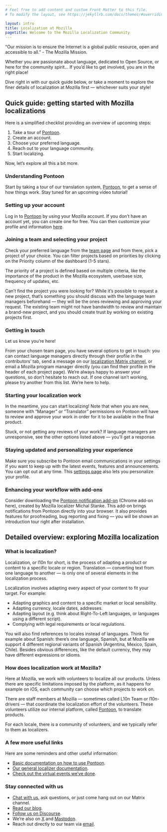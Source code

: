 ```yaml
---
# Feel free to add content and custom Front Matter to this file.
# To modify the layout, see https://jekyllrb.com/docs/themes/#overriding-theme-defaults

layout: intro
title: Localization at Mozilla
pagetitle: Welcome to the Mozilla Localization Community
---
```


“Our mission is to ensure the Internet is a global public resource, open and accessible to all.” - The Mozilla Mission.

Whether you are passionate about language, dedicated to Open Source, or here for the community spirit… If you’d like to get involved, you are in the right place!

Dive right in with our quick guide below, or take a moment to explore the finer details of localization at Mozilla first — whichever suits your style!

## Quick guide: getting started with Mozilla localizations

Here is a simplified checklist providing an overview of upcoming steps:
1. Take a tour of [Pontoon](https://pontoon.mozilla.org/).
2. Create an account.
3. Choose your preferred language.
4. Reach out to your language community.
5. Start localizing.

Now, let’s explore all this a bit more.

### Understanding Pontoon

Start by taking a tour of our translation system, [Pontoon](https://pontoon.mozilla.org/), to get a sense of how things work.
Stay tuned for an upcoming video tutorial!

### Setting up your account

Log in to [Pontoon](https://pontoon.mozilla.org/) by using your Mozilla account. If you don’t have an account yet, you can create one for free. You can then customize your profile and information [here](https://accounts.firefox.com/).

### Joining a team and selecting your project

Check your preferred language from the [team page](https://pontoon.mozilla.org/teams/) and from there, pick a project of your choice. You can filter projects based on priorities by clicking on the Priority column of the dashboard (1-5 stars).

The priority of a project is defined based on multiple criteria, like the importance of the product in the Mozilla ecosystem, userbase size, frequency of updates, etc.

Can’t find the project you were looking for? While it’s possible to request a new project, that’s something you should discuss with the language team managers beforehand — they will be the ones reviewing and approving your request. The existing team might not have bandwidth to review and maintain a brand-new project, and you should create trust by working on existing projects first.

### Getting in touch

Let us know you’re here!

From your chosen team page, you have several options to get in touch: you can contact language managers directly through their profile in the contributors’ tab, send a message on our [localization Matrix channel](https://matrix.to/#/#l10n:mozilla.org), or email a Mozilla program manager directly (you can find their profile in the header of each project page). We’re always happy to answer your questions, so don’t hesitate to reach out. If one channel isn’t working, please try another from this list. We’re here to help.

### Starting your localization work

In the meantime, you can start localizing! Note that when you are new, someone with “Manager” or “Translator” permissions on Pontoon will have to review and approve your work in order for it to be available in the final product.

Stuck, or not getting any reviews of your work? If language managers are unresponsive, see the other options listed above — you’ll get a response.

### Staying updated and personalizing your experience

Make sure you subscribe to Pontoon email communications in your settings if you want to keep up with the latest events, features and announcements. You can opt out at any time. This [settings page](https://pontoon.mozilla.org/settings/) also lets you personalize your profile.

### Enhancing your workflow with add-ons

Consider downloading the [Pontoon notification add-on](https://chrome.google.com/webstore/detail/pontoon-notifications/milkpfjbhplgejjfhdeffjjcogdfbbgf) (Chrome add-on here), created by Mozilla localizer Michal Stanke. This add-on brings notifications from Pontoon directly into your browser. It also provides features for proofreading, bug reporting and fixing — you will be shown an introduction tour right after installation.

## Detailed overview: exploring Mozilla localization

### What is localization?

Localization, or l10n for short, is the process of adapting a product or content to a specific locale or region. Translation — converting text from one language to another — is only one of several elements in the localization process.

Localization involves adapting every aspect of your content to fit your target. For example:
- Adapting graphics and content to a specific market or local sensibility.
- Adapting currency, locale dates, addresses.
- Adapting layout (e.g. think about Right-To-Left languages, or languages using a different script).
- Complying with legal requirements or local regulations.

You will also find references to locales instead of languages. Think for example about Spanish: there’s one language, Spanish, but at Mozilla we support 4 different regional variants of Spanish (Argentina, Mexico, Spain, Chile). Besides obvious differences, like the default currency, they may have different expressions or idioms.

### How does localization work at Mozilla?

Here at Mozilla, we work with volunteers to localize all our products. Unless there are specific limitations imposed by the platform, as it happens for example on iOS, each community can choose which projects to work on.

There are staff members at Mozilla — sometimes called L10n Team or l10n-drivers — that coordinate the localization effort of the volunteers. These volunteers utilize our internal platform, called [Pontoon](https://pontoon.mozilla.org/), to translate products.

For each locale, there is a community of volunteers, and we typically refer to them as localizers.

### A few more useful links

Here are some reminders and other useful information:
- [Basic documentation on how to use Pontoon](https://mozilla-l10n.github.io/localizer-documentation/tools/pontoon/).
- [Our general localizer documentation](https://mozilla-l10n.github.io/localizer-documentation/).
- [Check out the virtual events we’ve done](https://mozilla.github.io/l10n-docs/events/virtual/).

### Stay connected with us

- [Chat with us](https://matrix.to/#/#l10n:mozilla.org), ask questions, or just come hang out on our Matrix channel.
- [Read our blog](https://blog.mozilla.org/l10n/).
- [Follow us on Discourse](https://discourse.mozilla.org/c/l10n/).
- We’re also on [X](https://twitter.com/mozillal10n) and [Mastodon](https://mastodon.mozilla.org/@l10n).
- Reach out directly to our team via [email](mailto:l10n@mozilla.com).